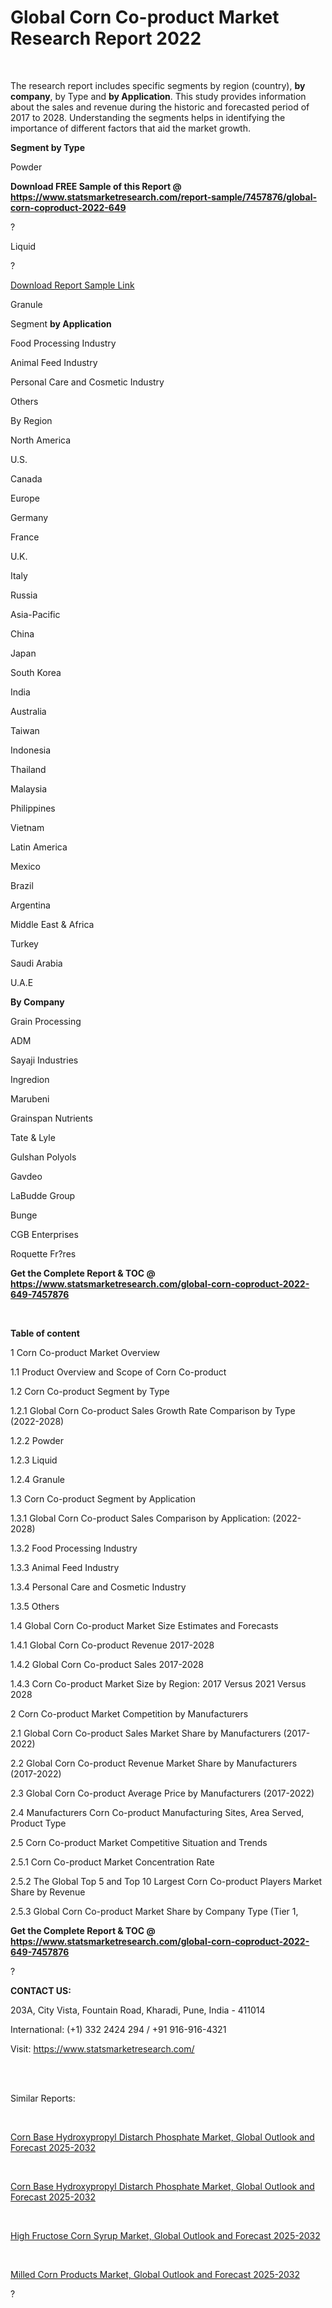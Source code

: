 <h1>Global Corn Co-product Market Research Report 2022</h1><br/><p>The research report includes specific segments by region (country), <strong>by company</strong>, by Type and <strong>by Application</strong>. This study provides information about the sales and revenue during the historic and forecasted period of 2017 to 2028. Understanding the segments helps in identifying the importance of different factors that aid the market growth.</p>
 
 
 
 <p><strong>Segment by Type</strong></p>
 
 
 
 <p>Powder</p>
 
 
 
 <div><b>Download FREE Sample of this Report @ <a href="https://www.statsmarketresearch.com/download-free-sample/7457876/global-corn-coproduct-2022-649">https://www.statsmarketresearch.com/report-sample/7457876/global-corn-coproduct-2022-649</a></b></div>
 
 
 
 <p>? </p>
 
 
 
 <p>Liquid</p>
 
 
 
 <p>? </p>
 
 
 
 <p><a href="https://www.statsmarketresearch.com/download-free-sample/7457876/global-corn-coproduct-2022-649">Download Report Sample Link</a></p>
 
 
 
 <p>Granule</p>
 
 
 
 <p>Segment <strong>by Application</strong></p>
 
 
 
 <p>Food Processing Industry</p>
 
 
 
 <p>Animal Feed Industry</p>
 
 
 
 <p>Personal Care and Cosmetic Industry</p>
 
 
 
 <p>Others</p>
 
 
 
 <p>By Region</p>
 
 
 
 <p>North America</p>
 
 
 
 <p>U.S.</p>
 
 
 
 <p>Canada</p>
 
 
 
 <p>Europe</p>
 
 
 
 <p>Germany</p>
 
 
 
 <p>France</p>
 
 
 
 <p>U.K.</p>
 
 
 
 <p>Italy</p>
 
 
 
 <p>Russia</p>
 
 
 
 <p>Asia-Pacific</p>
 
 
 
 <p>China</p>
 
 
 
 <p>Japan</p>
 
 
 
 <p>South Korea</p>
 
 
 
 <p>India</p>
 
 
 
 <p>Australia</p>
 
 
 
 <p>Taiwan</p>
 
 
 
 <p>Indonesia</p>
 
 
 
 <p>Thailand</p>
 
 
 
 <p>Malaysia</p>
 
 
 
 <p>Philippines</p>
 
 
 
 <p>Vietnam</p>
 
 
 
 <p>Latin America</p>
 
 
 
 <p>Mexico</p>
 
 
 
 <p>Brazil</p>
 
 
 
 <p>Argentina</p>
 
 
 
 <p>Middle East & Africa</p>
 
 
 
 <p>Turkey</p>
 
 
 
 <p>Saudi Arabia</p>
 
 
 
 <p>U.A.E</p>
 
 
 
 <p><strong>By Company</strong></p>
 
 
 
 <p>Grain Processing</p>
 
 
 
 <p>ADM</p>
 
 
 
 <p>Sayaji Industries</p>
 
 
 
 <p>Ingredion</p>
 
 
 
 <p>Marubeni</p>
 
 
 
 <p>Grainspan Nutrients</p>
 
 
 
 <p>Tate & Lyle</p>
 
 
 
 <p>Gulshan Polyols</p>
 
 
 
 <p>Gavdeo</p>
 
 
 
 <p>LaBudde Group</p>
 
 
 
 <p>Bunge</p>
 
 
 
 <p>CGB Enterprises</p>
 
 
 
 <p>Roquette Fr?res</p>
 
 
 
 <div><b>Get the Complete Report & TOC @ <a href="https://www.statsmarketresearch.com/global-corn-coproduct-2022-649-7457876">https://www.statsmarketresearch.com/global-corn-coproduct-2022-649-7457876</a></b></div>
 
 
 
 <p><br />
 
 <b>Table of content</b></p>
 
 
 
 <p>1 Corn Co-product Market Overview<br />
 
 1.1 Product Overview and Scope of Corn Co-product<br />
 
 1.2 Corn Co-product Segment by Type<br />
 
 1.2.1 Global Corn Co-product Sales Growth Rate Comparison by Type (2022-2028)<br />
 
 1.2.2 Powder<br />
 
 1.2.3 Liquid<br />
 
 1.2.4 Granule<br />
 
 1.3 Corn Co-product Segment by Application<br />
 
 1.3.1 Global Corn Co-product Sales Comparison by Application: (2022-2028)<br />
 
 1.3.2 Food Processing Industry<br />
 
 1.3.3 Animal Feed Industry<br />
 
 1.3.4 Personal Care and Cosmetic Industry<br />
 
 1.3.5 Others<br />
 
 1.4 Global Corn Co-product Market Size Estimates and Forecasts<br />
 
 1.4.1 Global Corn Co-product Revenue 2017-2028<br />
 
 1.4.2 Global Corn Co-product Sales 2017-2028<br />
 
 1.4.3 Corn Co-product Market Size by Region: 2017 Versus 2021 Versus 2028<br />
 
 2 Corn Co-product Market Competition by Manufacturers<br />
 
 2.1 Global Corn Co-product Sales Market Share by Manufacturers (2017-2022)<br />
 
 2.2 Global Corn Co-product Revenue Market Share by Manufacturers (2017-2022)<br />
 
 2.3 Global Corn Co-product Average Price by Manufacturers (2017-2022)<br />
 
 2.4 Manufacturers Corn Co-product Manufacturing Sites, Area Served, Product Type<br />
 
 2.5 Corn Co-product Market Competitive Situation and Trends<br />
 
 2.5.1 Corn Co-product Market Concentration Rate<br />
 
 2.5.2 The Global Top 5 and Top 10 Largest Corn Co-product Players Market Share by Revenue<br />
 
 2.5.3 Global Corn Co-product Market Share by Company Type (Tier 1,</p>
 
 
 
 <div><b>Get the Complete Report & TOC @ <a href="https://www.statsmarketresearch.com/global-corn-coproduct-2022-649-7457876">https://www.statsmarketresearch.com/global-corn-coproduct-2022-649-7457876</a></b></div>
 
 
 
 <p>? </p>
 
 
 
 <p><b>CONTACT US:</b><br />
 
 203A, City Vista, Fountain Road, Kharadi, Pune, India - 411014<br />
 
 International: (+1) 332 2424 294 / +91 916-916-4321<br />
 
 Visit: <a href="https://www.statsmarketresearch.com/">https://www.statsmarketresearch.com/</a><br />
 
 <br />
 
 <br />
 
 Similar Reports:<br />
 
 <br />
 
 <a href="https://www.statsmarketresearch.com/global-corn-base-hydroxypropyl-distarch-phosphate-forecast-2025-2032-729-8036780">Corn Base Hydroxypropyl Distarch Phosphate Market, Global Outlook and Forecast 2025-2032</a><br />
 
 <br />
 
 <a href="https://www.statsmarketresearch.com/global-corn-base-hydroxypropyl-distarch-phosphate-forecast-2025-2032-806-8036776">Corn Base Hydroxypropyl Distarch Phosphate Market, Global Outlook and Forecast 2025-2032</a><br />
 
 <br />
 
 <a href="https://www.statsmarketresearch.com/global-high-fructose-corn-syrup-forecast-2025-2032-253-8036189">High Fructose Corn Syrup Market, Global Outlook and Forecast 2025-2032</a><br />
 
 <br />
 
 <a href="https://www.statsmarketresearch.com/global-milled-corn-s-forecast-2025-2032-740-8029424">Milled Corn Products Market, Global Outlook and Forecast 2025-2032</a><br />
 
 ? </p>